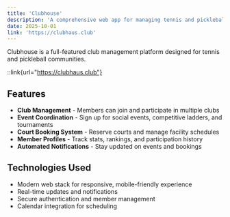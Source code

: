 ```yaml
---
title: 'Clubhouse'
description: 'A comprehensive web app for managing tennis and pickleball clubs, events, and court bookings.'
date: 2025-10-01
link: 'https://clubhaus.club'
---
```


Clubhouse is a full-featured club management platform designed for tennis and pickleball communities.

::link{url="https://clubhaus.club"}

## Features

- **Club Management** - Members can join and participate in multiple clubs
- **Event Coordination** - Sign up for social events, competitive ladders, and tournaments
- **Court Booking System** - Reserve courts and manage facility schedules
- **Member Profiles** - Track stats, rankings, and participation history
- **Automated Notifications** - Stay updated on events and bookings

## Technologies Used

- Modern web stack for responsive, mobile-friendly experience
- Real-time updates and notifications
- Secure authentication and member management
- Calendar integration for scheduling
